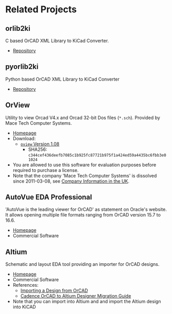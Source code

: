 # Related Projects

## orlib2ki

C based OrCAD XML Library to KiCad Converter.

- [Repository](https://github.com/fjullien/orlib2ki)

## pyorlib2ki

Python based OrCAD XML Library to KiCad Converter

- [Repository](https://github.com/fjullien/pyorlib2ki)

## OrView

Utility to view Orcad V4.x and Orcad 32-bit Dos files (`*.sch`). Provided by Mace Tech Computer Systems.

- [Homepage](https://web.archive.org/web/20050305202111/http://www.umace.com/index.html)
- Download:
    - [`oview` Version 1.08](https://web.archive.org/web/20051104230341/http://umace.com/downloads/oview108.zip)
        - SHA256: `c344cef436deefb7085c1b925fc87721b975f1a424ed59a4435bc6fbb3e01024`
- You are allowed to use this software for evaluation purposes before required to purchase a license.
- Note that the company 'Mace Tech Computer Systems' is dissolved since 2011-03-08, see [Company Information in the UK](https://find-and-update.company-information.service.gov.uk/company/03411782).

## AutoVue EDA Professional

'AutoVue is the leading viewer for OrCAD' as statement on Oracle's website. It allows opening multiple file formats ranging from OrCAD version 15.7 to 16.6.

- [Homepage](https://www.oracle.com/apps-tech/autovue/orcad-viewer.html)
- Commercial Software

## Altium

Schematic and layout EDA tool providing an importer for OrCAD designs.

- [Homepage](https://www.altium.com/)
- Commercial Software
- References:
    - [Importing a Design from OrCAD](https://www.altium.com/documentation/altium-designer/orcad-import)
    - [Cadence OrCAD to Altium Designer Migration Guide](https://resources.altium.com/sites/default/files/2022-04/Cadence%20OrCAD%C2%AE%20Migration%20Guide_0.pdf)
- Note that you can import into Altium and and import the Altium design into KiCAD